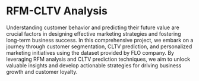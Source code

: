 # RFM-CLTV Analysis


Understanding customer behavior and predicting their future value are crucial factors in designing effective marketing strategies and fostering long-term business success. In this comprehensive project, we embark on a journey through customer segmentation, CLTV prediction, and personalized marketing initiatives using the dataset provided by FLO company. By leveraging RFM analysis and CLTV prediction techniques, we aim to unlock valuable insights and develop actionable strategies for driving business growth and customer loyalty.
